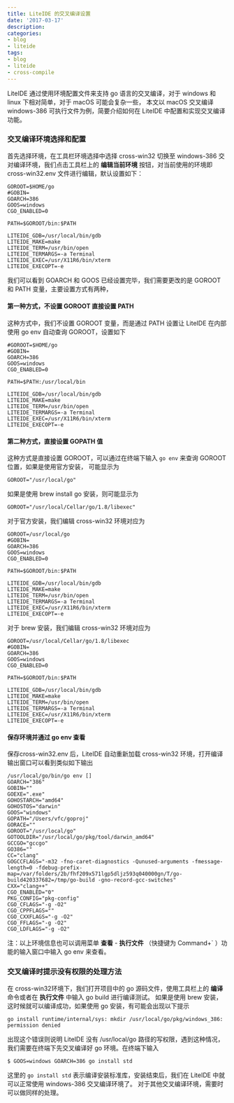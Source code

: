 ```yaml
---
title: LiteIDE 的交叉编译设置
date: '2017-03-17'
description:
categories:
- blog
- liteide
tags:
- blog
- liteide
- cross-compile
---
```


<!-- ## LiteIDE 的交叉编译设置 -->

LiteIDE 通过使用环境配置文件来支持 go 语言的交叉编译，对于 windows 和 linux 下相对简单，对于 macOS 可能会复杂一些，
本文以 macOS 交叉编译 windows-386 可执行文件为例，简要介绍如何在 LiteIDE 中配置和实现交叉编译功能。


### 交叉编译环境选择和配置

首先选择环境，在工具栏环境选择中选择  cross-win32 切换至 windows-386 交对编译环境，我们点击工具栏上的 **编辑当前环境** 按钮，对当前使用的环境即 cross-win32.env 文件进行编辑，默认设置如下：

```
GOROOT=$HOME/go
#GOBIN=
GOARCH=386
GOOS=windows
CGO_ENABLED=0

PATH=$GOROOT/bin:$PATH

LITEIDE_GDB=/usr/local/bin/gdb
LITEIDE_MAKE=make
LITEIDE_TERM=/usr/bin/open
LITEIDE_TERMARGS=-a Terminal
LITEIDE_EXEC=/usr/X11R6/bin/xterm
LITEIDE_EXECOPT=-e
```

我们可以看到 GOARCH 和 GOOS 已经设置完毕，我们需要更改的是 GOROOT 和 PATH 变量，主要设置方式有两种，

#### 第一种方式，不设置 GOROOT 直接设置 PATH

这种方式中，我们不设置 GOROOT 变量，而是通过 PATH 设置让 LiteIDE 在内部使用 go env 自动查询 GOROOT，设置如下

```
#GOROOT=$HOME/go
#GOBIN=
GOARCH=386
GOOS=windows
CGO_ENABLED=0

PATH=$PATH:/usr/local/bin

LITEIDE_GDB=/usr/local/bin/gdb
LITEIDE_MAKE=make
LITEIDE_TERM=/usr/bin/open
LITEIDE_TERMARGS=-a Terminal
LITEIDE_EXEC=/usr/X11R6/bin/xterm
LITEIDE_EXECOPT=-e
```
#### 第二种方式，直接设置 GOPATH 值 
这种方式是直接设置 GOROOT，可以通过在终端下输入 `go env` 来查询 GOROOT 位置，如果是使用官方安装，
可能显示为
```
GOROOT="/usr/local/go"
```
如果是使用 brew install go 安装，则可能显示为
```
GOROOT="/usr/local/Cellar/go/1.8/libexec"
```
对于官方安装，我们编辑 cross-win32 环境对应为
```
GOROOT=/usr/local/go
#GOBIN=
GOARCH=386
GOOS=windows
CGO_ENABLED=0

PATH=$GOROOT/bin:$PATH

LITEIDE_GDB=/usr/local/bin/gdb
LITEIDE_MAKE=make
LITEIDE_TERM=/usr/bin/open
LITEIDE_TERMARGS=-a Terminal
LITEIDE_EXEC=/usr/X11R6/bin/xterm
LITEIDE_EXECOPT=-e
```
对于 brew 安装，我们编辑 cross-win32 环境对应为
```
GOROOT=/usr/local/Cellar/go/1.8/libexec
#GOBIN=
GOARCH=386
GOOS=windows
CGO_ENABLED=0

PATH=$GOROOT/bin:$PATH

LITEIDE_GDB=/usr/local/bin/gdb
LITEIDE_MAKE=make
LITEIDE_TERM=/usr/bin/open
LITEIDE_TERMARGS=-a Terminal
LITEIDE_EXEC=/usr/X11R6/bin/xterm
LITEIDE_EXECOPT=-e
```

#### 保存环境并通过 go env 查看
保存cross-win32.env 后，LiteIDE 自动重新加载 cross-win32 环境，打开编译输出窗口可以看到类似如下输出
```
/usr/local/go/bin/go env []
GOARCH="386"
GOBIN=""
GOEXE=".exe"
GOHOSTARCH="amd64"
GOHOSTOS="darwin"
GOOS="windows"
GOPATH="/Users/vfc/goproj"
GORACE=""
GOROOT="/usr/local/go"
GOTOOLDIR="/usr/local/go/pkg/tool/darwin_amd64"
GCCGO="gccgo"
GO386=""
CC="clang"
GOGCCFLAGS="-m32 -fno-caret-diagnostics -Qunused-arguments -fmessage-length=0 -fdebug-prefix-map=/var/folders/2b/fhf209x571lgp5dljz593q040000gn/T/go-build420337682=/tmp/go-build -gno-record-gcc-switches"
CXX="clang++"
CGO_ENABLED="0"
PKG_CONFIG="pkg-config"
CGO_CFLAGS="-g -O2"
CGO_CPPFLAGS=""
CGO_CXXFLAGS="-g -O2"
CGO_FFLAGS="-g -O2"
CGO_LDFLAGS="-g -O2"
```
注：以上环境信息也可以调用菜单 **查看** - **执行文件** （快捷键为 Command+` ）功能的输入窗口中输入 go env 来查看。

### 交叉编译时提示没有权限的处理方法

在 cross-win32环境下，我们打开项目中的 go 源码文件，使用工具栏上的 **编译** 命令或者在 **执行文件** 中输入 go build 进行编译测试。
如果是使用 brew 安装，这时候就可以编译成功，如果使用 go 安装，有可能会出现以下提示 
```
go install runtime/internal/sys: mkdir /usr/local/go/pkg/windows_386: permission denied
```
出现这个错误则说明 LiteIDE 没有 /usr/local/go 路径的写权限，遇到这种情况，我们需要在终端下先交叉编译好 go 环境。在终端下输入
```
$ GOOS=windows GOARCH=386 go install std
```
这里的 `go install std` 表示编译安装标准库，安装结束后，我们在 LiteIDE 中就可以正常使用 windows-386 交叉编译环境了。
对于其他交叉编译环境，需要时可以做同样的处理。